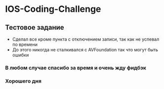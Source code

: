 # IOS-Coding-Challenge

## Тестовое задание

- Сделал все кроме пункта с отключением записи, так как не успевал по времени 
- До этого никогда не сталкивался с AVFoundation так что могут быть ошибки

### В любом случае спасибо за время и очень жду фидбэк
### Хорошего дня

